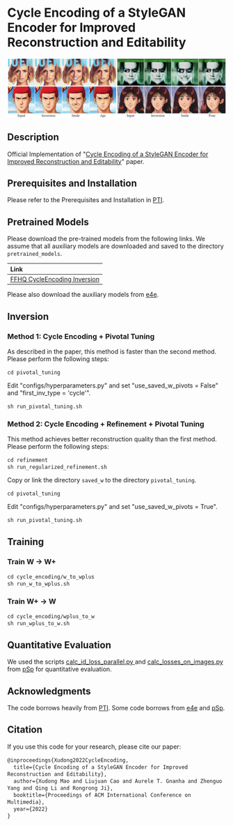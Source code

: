 # Cycle Encoding of a StyleGAN Encoder for Improved Reconstruction and Editability

<p align="center">
<img src="docs/teaser.jpg" />
</p>

## Description   
Official Implementation of "<a href="https://arxiv.org/abs/2207.09367">Cycle Encoding of a StyleGAN Encoder for Improved Reconstruction and Editability</a>" paper.

## Prerequisites and Installation
Please refer to the Prerequisites and Installation in <a href="https://github.com/danielroich/PTI">PTI</a>.

## Pretrained Models
Please download the pre-trained models from the following links. We assume that all auxiliary models are downloaded and saved to the directory `pretrained_models`.

| Link 
| :--- 
|[FFHQ CycleEncoding Inversion](https://drive.google.com/file/d/1_AfQgD0J9cHsHDra18BjlnUgHN6RdbTu/view)

Please also download the auxiliary models from <a href="https://github.com/omertov/encoder4editing">e4e</a>.

## Inversion

### Method 1: Cycle Encoding + Pivotal Tuning
As described in the paper, this method is faster than the second method. Please perform the following steps:

```
cd pivotal_tuning
```
Edit "configs/hyperparameters.py" and set "use_saved_w_pivots = False" and "first_inv_type = 'cycle'".
```
sh run_pivotal_tuning.sh
```

### Method 2: Cycle Encoding + Refinement + Pivotal Tuning
This method achieves better reconstruction quality than the first method. Please perform the following steps:

```
cd refinement
sh run_regularized_refinement.sh
```
Copy or link the directory `saved_w` to the directory `pivotal_tuning`.
```
cd pivotal_tuning
```
Edit "configs/hyperparameters.py" and set "use_saved_w_pivots = True".
```
sh run_pivotal_tuning.sh
```

## Training

### Train W -> W+
```
cd cycle_encoding/w_to_wplus
sh run_w_to_wplus.sh
```
### Train W+ -> W
```
cd cycle_encoding/wplus_to_w
sh run_wplus_to_w.sh
```

## Quantitative Evaluation
We used the scripts <a href="https://github.com/eladrich/pixel2style2pixel/blob/master/scripts/calc_id_loss_parallel.py">calc_id_loss_parallel.py
</a> and <a href="https://github.com/eladrich/pixel2style2pixel/blob/master/scripts/calc_losses_on_images.py">calc_losses_on_images.py</a> from <a href="https://github.com/eladrich/pixel2style2pixel">pSp</a> for quantitative evaluation. 

## Acknowledgments
The code borrows heavily from <a href="https://github.com/danielroich/PTI">PTI</a>.
Some code borrows from <a href="https://github.com/omertov/encoder4editing">e4e</a> and <a href="https://github.com/eladrich/pixel2style2pixel">pSp</a>.

## Citation

If you use this code for your research, please cite our paper:

```
@inproceedings{Xudong2022CycleEncoding,
  title={Cycle Encoding of a StyleGAN Encoder for Improved Reconstruction and Editability},
  author={Xudong Mao and Liujuan Cao and Aurele T. Gnanha and Zhenguo Yang and Qing Li and Rongrong Ji},
  booktitle={Proceedings of ACM International Conference on Multimedia},
  year={2022}
}
```



